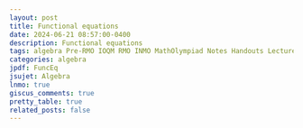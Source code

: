 ```yaml
---
layout: post
title: Functional equations
date: 2024-06-21 08:57:00-0400
description: Functional equations
tags: algebra Pre-RMO IOQM RMO INMO MathOlympiad Notes Handouts LectureNotes
categories: algebra
jpdf: FuncEq
jsujet: Algebra
lnmo: true
giscus_comments: true
pretty_table: true
related_posts: false
---
```

